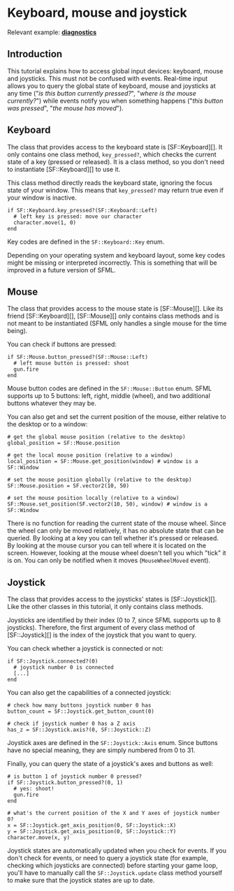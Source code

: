 # Keyboard, mouse and joystick

Relevant example: **[diagnostics](https://github.com/oprypin/crsfml/tree/master/examples/diagnostics.cr)**

## Introduction

This tutorial explains how to access global input devices: keyboard, mouse and joysticks. This must not be confused with events. Real-time input allows you to query the global state of keyboard, mouse and joysticks at any time ("*is this button currently pressed?*", "*where is the mouse currently?*") while events notify you when something happens ("*this button was pressed*", "*the mouse has moved*").

## Keyboard

The class that provides access to the keyboard state is [SF::Keyboard][]. It only contains one class method, `key_pressed?`, which checks the current state of a key (pressed or released). It is a class method, so you don't need to instantiate [SF::Keyboard][] to use it.

This class method directly reads the keyboard state, ignoring the focus state of your window. This means that `key_pressed?` may return true even if your window is inactive.

```crystal
if SF::Keyboard.key_pressed?(SF::Keyboard::Left)
  # left key is pressed: move our character
  character.move(1, 0)
end
```

Key codes are defined in the `SF::Keyboard::Key` enum.

Depending on your operating system and keyboard layout, some key codes might be missing or interpreted incorrectly. This is something that will be improved in a future version of SFML.

## Mouse

The class that provides access to the mouse state is [SF::Mouse][]. Like its friend [SF::Keyboard][], [SF::Mouse][] only contains class methods and is not meant to be instantiated (SFML only handles a single mouse for the time being).

You can check if buttons are pressed:

```crystal
if SF::Mouse.button_pressed?(SF::Mouse::Left)
  # left mouse button is pressed: shoot
  gun.fire
end
```

Mouse button codes are defined in the `SF::Mouse::Button` enum. SFML supports up to 5 buttons: left, right, middle (wheel), and two additional buttons whatever they may be.

You can also get and set the current position of the mouse, either relative to the desktop or to a window:

```crystal
# get the global mouse position (relative to the desktop)
global_position = SF::Mouse.position

# get the local mouse position (relative to a window)
local_position = SF::Mouse.get_position(window) # window is a SF::Window
```



```crystal
# set the mouse position globally (relative to the desktop)
SF::Mouse.position = SF.vector2(10, 50)

# set the mouse position locally (relative to a window)
SF::Mouse.set_position(SF.vector2(10, 50), window) # window is a SF::Window
```

There is no function for reading the current state of the mouse wheel. Since the wheel can only be moved relatively, it has no absolute state that can be queried. By looking at a key you can tell whether it's pressed or released. By looking at the mouse cursor you can tell where it is located on the screen. However, looking at the mouse wheel doesn't tell you which "tick" it is on. You can only be notified when it moves (`MouseWheelMoved` event).

## Joystick

The class that provides access to the joysticks' states is [SF::Joystick][]. Like the other classes in this tutorial, it only contains class methods.

Joysticks are identified by their index (0 to 7, since SFML supports up to 8 joysticks). Therefore, the first argument of every class method of [SF::Joystick][] is the index of the joystick that you want to query.

You can check whether a joystick is connected or not:

```crystal
if SF::Joystick.connected?(0)
  # joystick number 0 is connected
  [...]
end
```

You can also get the capabilities of a connected joystick:

```crystal
# check how many buttons joystick number 0 has
button_count = SF::Joystick.get_button_count(0)

# check if joystick number 0 has a Z axis
has_z = SF::Joystick.axis?(0, SF::Joystick::Z)
```

Joystick axes are defined in the `SF::Joystick::Axis` enum. Since buttons have no special meaning, they are simply numbered from 0 to 31.

Finally, you can query the state of a joystick's axes and buttons as well:

```crystal
# is button 1 of joystick number 0 pressed?
if SF::Joystick.button_pressed?(0, 1)
  # yes: shoot!
  gun.fire
end

# what's the current position of the X and Y axes of joystick number 0?
x = SF::Joystick.get_axis_position(0, SF::Joystick::X)
y = SF::Joystick.get_axis_position(0, SF::Joystick::Y)
character.move(x, y)
```

Joystick states are automatically updated when you check for events. If you don't check for events, or need to query a joystick state (for example, checking which joysticks are connected) before starting your game loop, you'll have to manually call the `SF::Joystick.update` class method yourself to make sure that the joystick states are up to date.
